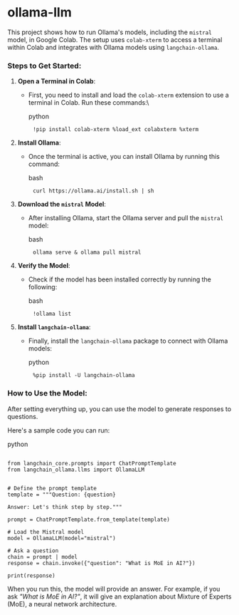 # ollama-llm

This project shows how to run Ollama's models, including the `mistral` model, in Google Colab. The setup uses `colab-xterm` to access a terminal within Colab and integrates with Ollama models using `langchain-ollama`.

### Steps to Get Started:

1.  **Open a Terminal in Colab**:

    -   First, you need to install and load the `colab-xterm` extension to use a terminal in Colab. Run these commands:\


        python
```
        !pip install colab-xterm %load_ext colabxterm %xterm
```

2.  **Install Ollama**:

    -   Once the terminal is active, you can install Ollama by running this command:

        bash
```
        curl https://ollama.ai/install.sh | sh
```

3.  **Download the `mistral` Model**:

    -   After installing Ollama, start the Ollama server and pull the `mistral` model:

        bash
```
        ollama serve & ollama pull mistral
```

4.  **Verify the Model**:

    -   Check if the model has been installed correctly by running the following:

        bash
        
```
        !ollama list
```

5.  **Install `langchain-ollama`**:

    -   Finally, install the `langchain-ollama` package to connect with Ollama models:

        python

```
        %pip install -U langchain-ollama
```

### How to Use the Model:

After setting everything up, you can use the model to generate responses to questions.

Here's a sample code you can run:

python

```

from langchain_core.prompts import ChatPromptTemplate
from langchain_ollama.llms import OllamaLLM


# Define the prompt template
template = """Question: {question}

Answer: Let's think step by step."""

prompt = ChatPromptTemplate.from_template(template)

# Load the Mistral model
model = OllamaLLM(model="mistral")

# Ask a question
chain = prompt | model
response = chain.invoke({"question": "What is MoE in AI?"})

print(response)

```

When you run this, the model will provide an answer. For example, if you ask *"What is MoE in AI?"*, it will give an explanation about Mixture of Experts (MoE), a neural network architecture.
